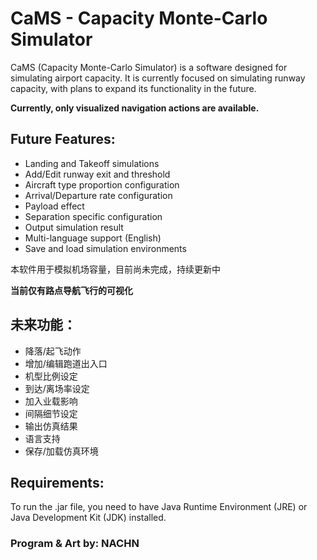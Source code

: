 # CaMS - Capacity Monte-Carlo Simulator

CaMS (Capacity Monte-Carlo Simulator) is a software designed for simulating airport capacity. It is currently focused on simulating runway capacity, with plans to expand its functionality in the future.

**Currently, only visualized navigation actions are available.**

## Future Features:

- Landing and Takeoff simulations
- Add/Edit runway exit and threshold
- Aircraft type proportion configuration
- Arrival/Departure rate configuration
- Payload effect
- Separation specific configuration
- Output simulation result
- Multi-language support (English)
- Save and load simulation environments

本软件用于模拟机场容量，目前尚未完成，持续更新中

**当前仅有路点导航飞行的可视化**

## 未来功能：

- 降落/起飞动作
- 增加/编辑跑道出入口
- 机型比例设定
- 到达/离场率设定
- 加入业载影响
- 间隔细节设定
- 输出仿真结果
- 语言支持
- 保存/加载仿真环境

## Requirements:

To run the .jar file, you need to have Java Runtime Environment (JRE) or Java Development Kit (JDK) installed.

### Program & Art by: NACHN

